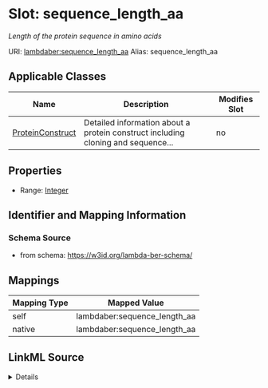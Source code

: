 

# Slot: sequence_length_aa 


_Length of the protein sequence in amino acids_





URI: [lambdaber:sequence_length_aa](https://w3id.org/lambda-ber-schema/sequence_length_aa)
Alias: sequence_length_aa

<!-- no inheritance hierarchy -->





## Applicable Classes

| Name | Description | Modifies Slot |
| --- | --- | --- |
| [ProteinConstruct](ProteinConstruct.md) | Detailed information about a protein construct including cloning and sequence... |  no  |






## Properties

* Range: [Integer](Integer.md)




## Identifier and Mapping Information






### Schema Source


* from schema: https://w3id.org/lambda-ber-schema/




## Mappings

| Mapping Type | Mapped Value |
| ---  | ---  |
| self | lambdaber:sequence_length_aa |
| native | lambdaber:sequence_length_aa |




## LinkML Source

<details>
```yaml
name: sequence_length_aa
description: Length of the protein sequence in amino acids
from_schema: https://w3id.org/lambda-ber-schema/
rank: 1000
alias: sequence_length_aa
owner: ProteinConstruct
domain_of:
- ProteinConstruct
range: integer

```
</details>